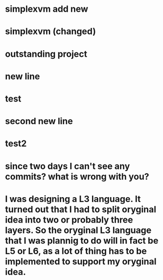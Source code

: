 # simplexvm add new
# simplexvm (changed)
# outstanding project
# new line
# test
# second new line
# test2
# since two days I can't see any commits? what is wrong with you?
# I was designing a L3 language. It turned out that I had to split oryginal idea into two or probably three layers. So the oryginal L3 language that I was plannig to do will in fact be L5 or L6, as a lot of thing has to be implemented to support my oryginal idea.
 